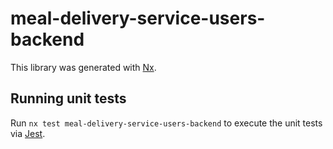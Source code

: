 # meal-delivery-service-users-backend

This library was generated with [Nx](https://nx.dev).

## Running unit tests

Run `nx test meal-delivery-service-users-backend` to execute the unit tests via [Jest](https://jestjs.io).

